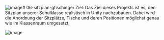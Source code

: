 ![image](https://github.com/user-attachments/assets/45d826d8-21c6-44f8-b365-2d5bc72a16d3)# 06-sitzplan-gfischinger
Ziel:
Das Ziel dieses Projekts ist es, den Sitzplan unserer Schulklasse realistisch in Unity nachzubauen.
Dabei wird die Anordnung der Sitzplätze, Tische und deren Positionen möglichst genau wie im Klassenraum umgesetzt.

![image](https://github.com/user-attachments/assets/ebba2f14-d319-43a0-b593-2cd54b1076e5)
